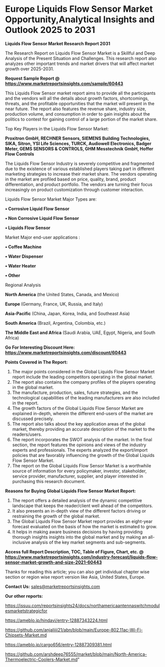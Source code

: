  # Europe Liquids Flow Sensor Market Opportunity,Analytical Insights and Outlook 2025 to 2031

<strong>Liquids Flow Sensor Market Research Report 2031</strong>

The Research Report on Liquids Flow Sensor Market is a Skillful and Deep Analysis of the Present Situation and Challenges. This research report also analyzes other important trends and market drivers that will affect market growth over 2025-2031.

<strong>Request Sample Report @ <a href=https://www.marketreportsinsights.com/sample/60443>https://www.marketreportsinsights.com/sample/60443</a></strong>

This Liquids Flow Sensor market report aims to provide all the participants and the vendors will all the details about growth factors, shortcomings, threats, and the profitable opportunities that the market will present in the near future. The report also features the revenue share, industry size, production volume, and consumption in order to gain insights about the politics to contest for gaining control of a large portion of the market share.

Top Key Players in the Liquids Flow Sensor Market:

<strong>Proxitron GmbH, RECHNER Sensors, SIEMENS Building Technologies, SIKA, Sitron, YSI Life Sciences, TURCK, Audiowell Electronics, Badger Meter, GEMS SENSORS & CONTROLS, GHM Messtechnik GmbH, Hoffer Flow Controls</strong>

The Liquids Flow Sensor Industry is severely competitive and fragmented due to the existence of various established players taking part in different marketing strategies to increase their market share. The vendors operating in the market are profiled based on price, quality, brand, product differentiation, and product portfolio. The vendors are turning their focus increasingly on product customization through customer interaction.

Liquids Flow Sensor Market Major Types are:

<strong>• Corrosive Liquid Flow Sensor

• Non Corrosive Liquid Flow Sensor

• Liquids Flow Sensor</strong>

Market Major end-user applications :

<strong>• Coffee Machine

• Water Dispenser

• Water Heater

• Other</strong>

Regional Analysis

</u><strong><b>North America</b></strong> (the United States, Canada, and Mexico)

<strong><b>Europe </b></strong>(Germany, France, UK, Russia, and Italy)

<strong><b>Asia-Pacific</b></strong> (China, Japan, Korea, India, and Southeast Asia)

<strong><b>South America</b></strong> (Brazil, Argentina, Colombia, etc.)

<strong><b>The Middle East and Africa</b></strong> (Saudi Arabia, UAE, Egypt, Nigeria, and South Africa)

<strong>Go For Interesting Discount Here: <a href=https://www.marketreportsinsights.com/discount/60443>https://www.marketreportsinsights.com/discount/60443</a></strong>

<strong>Points Covered in The Report:</strong>
<ol>
  <li>The major points considered in the Global Liquids Flow Sensor Market report include the leading competitors operating in the global market.</li>
  <li>The report also contains the company profiles of the players operating in the global market.</li>
  <li>The manufacture, production, sales, future strategies, and the technological capabilities of the leading manufacturers are also included in the report.</li>
  <li>The growth factors of the Global Liquids Flow Sensor Market are explained in-depth, wherein the different end-users of the market are discussed precisely.</li>
  <li>The report also talks about the key application areas of the global market, thereby providing an accurate description of the market to the readers/users.</li>
  <li>The report incorporates the SWOT analysis of the market. In the final section, the report features the opinions and views of the industry experts and professionals. The experts analyzed the export/import policies that are favorably influencing the growth of the Global Liquids Flow Sensor Market.</li>
  <li>The report on the Global Liquids Flow Sensor Market is a worthwhile source of information for every policymaker, investor, stakeholder, service provider, manufacturer, supplier, and player interested in purchasing this research document.</li>
</ol>
<strong>Reasons for Buying Global Liquids Flow Sensor Market Report:</strong>

<ol>
  <li>The report offers a detailed analysis of the dynamic competitive landscape that keeps the reader/client well ahead of the competitors.</li>
  <li>It also presents an in-depth view of the different factors driving or restraining the growth of the global market.</li>
  <li>The Global Liquids Flow Sensor Market report provides an eight-year forecast evaluated on the basis of how the market is estimated to grow.</li>
  <li>It helps in making aware business decisions by having providing thorough insights insights into the global market and by making an all-inclusive analysis of the key market segments and sub-segments.</li>
</ol>
<strong>Access full Report Description, TOC, Table of Figure, Chart, etc. @ <a href=https://www.marketreportsinsights.com/industry-forecast/liquids-flow-sensor-market-growth-and-size-2021-60443>https://www.marketreportsinsights.com/industry-forecast/liquids-flow-sensor-market-growth-and-size-2021-60443</a></strong>


Thanks for reading this article; you can also get individual chapter wise section or region wise report version like Asia, United States, Europe.

<strong>Contact Us:</strong>
sales@marketreportsinsights.com

<strong>Our other reports:</strong>

<a href=https://issuu.com/reportsinsights24/docs/northamericaantennaswitchmodulesmarketstrategicfor>https://issuu.com/reportsinsights24/docs/northamericaantennaswitchmodulesmarketstrategicfor</a>

<a href=https://ameblo.jp/hindavi/entry-12887343224.html>https://ameblo.jp/hindavi/entry-12887343224.html</a>

<a href=https://github.com/anjaliiii21/abn/blob/main/Europe-802.11ac-Wi-Fi-Chipsets-Market.md>https://github.com/anjaliiii21/abn/blob/main/Europe-802.11ac-Wi-Fi-Chipsets-Market.md</a>

<a href=https://ameblo.jp/cargo656/entry-12887309381.html>https://ameblo.jp/cargo656/entry-12887309381.html</a>

<a href=https://github.com/arshdeep76555/market/blob/main/North-America-Thermoelectric-Coolers-Market.md>https://github.com/arshdeep76555/market/blob/main/North-America-Thermoelectric-Coolers-Market.md</a>"
